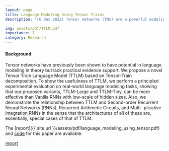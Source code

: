 ```yaml
---
layout: page
title: Language Modeling Using Tensor Trains
description: "[6 Dec 2022] Tensor networks (TNs) are a powerful modeling framework developed for complex quantum systems, and have been recently applied within machine learning.  We propose a novel Tensor Train Language Model, as a first attempt to apply tensor networks on realworld language modeling tasks."

img: assets/pdf/TTLM.pdf
importance: 1
category: Research
---
```


#### Background

Tensor networks have previously been shown to have potential in language modeling in theory but lack practical evidence support. We propose a novel Tensor Train Language Model (TTLM) based on Tensor-Train decomposition. To show the usefulness of TTLM, we perform a principled experimental evaluation on real-world language modeling tasks, showing that our proposed variants, TTLM-Large and TTLM-Tiny, can be more effective than Vanilla RNNs with low-scale of hidden sizes. Also, we demonstrate the relationship between TTLM and Second-order Recurrent Neural Networks (RNNs), Recurrent Arithmetic Circuits, and Multi-
plicative Integration RNNs in the sense that the architectures of all of these are, essentially, special cases of that of TTLM.


The [report]({{ site.url }}/assets/pdf/language_modeling_using_tensor.pdf) and <a href="https://github.com/tensortrainlm/tensortrainlm">code</a>  for this paper are available.


<a href="{{ '/assets/pdf/language_modeling_using_tensor.pdf' | prepend: site.baseurl | prepend: site.url }}">report</a>
